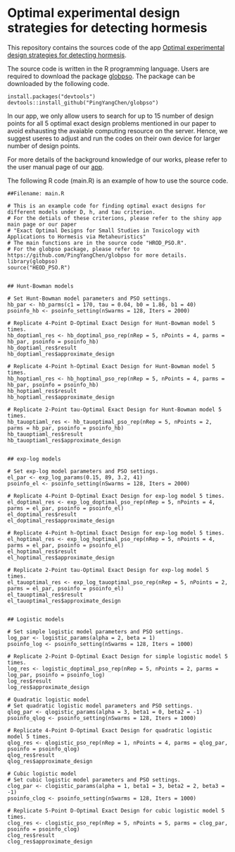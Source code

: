 # Optimal experimental design strategies for detecting hormesis
This repository contains the sources code of the app [Optimal experimental design strategies for detecting hormesis](https://brianwu.shinyapps.io/hormeis_ed_pso/).

The source code is written in the R programming language. Users are required to download the package [globpso](https://github.com/willgertsch/SingleObjApp/blob/main/app.R).
The package can be downloaded by the following code. 

    install.packages("devtools")
    devtools::install_github("PingYangChen/globpso")

In our app, we only allow users to search for up to 15 number of design points for all 5 optimal exact design problems mentioned in our paper to avoid exhausting the avaiable computing resource on the server. 
Hence, we suggest useres to adjust and run the codes on their own device for larger number of design points.

For more details of the background knowledge of our works, please refer to the user manual page of our [app](https://brianwu.shinyapps.io/hormeis_ed_pso/). 

The following R code (main.R) is an example of how to use the source code. 

    ##Filename: main.R
    
    # This is an example code for finding optimal exact designs for different models under D, h, and tau criterion.
    # For the detials of these criterions, please refer to the shiny app main page or our paper 
    # "Exact Optimal Designs for Small Studies in Toxicology with Applications to Hormesis via Metaheuristics"
    # The main functions are in the source code "HROD_PSO.R".
    # For the globpso package, please refer to https://github.com/PingYangChen/globpso for more details.
    library(globpso)
    source("HEOD_PSO.R")
    
    
    ## Hunt-Bowman models
    
    # Set Hunt-Bowman model parameters and PSO settings.
    hb_par <- hb_parms(c1 = 170, tau = 0.04, b0 = 1.86, b1 = 40) 
    psoinfo_hb <- psoinfo_setting(nSwarms = 128, Iters = 2000)
    
    # Replicate 4-Point D-Optimal Exact Design for Hunt-Bowman model 5 times.
    hb_doptiaml_res <- hb_doptimal_pso_rep(nRep = 5, nPoints = 4, parms = hb_par, psoinfo = psoinfo_hb)
    hb_doptiaml_res$result
    hb_doptiaml_res$approximate_design
    
    # Replicate 4-Point h-Optimal Exact Design for Hunt-Bowman model 5 times.
    hb_hoptiaml_res <- hb_hoptimal_pso_rep(nRep = 5, nPoints = 4, parms = hb_par, psoinfo = psoinfo_hb)
    hb_hoptiaml_res$result
    hb_hoptiaml_res$approximate_design
    
    # Replicate 2-Point tau-Optimal Exact Design for Hunt-Bowman model 5 times.
    hb_tauoptiaml_res <- hb_tauoptimal_pso_rep(nRep = 5, nPoints = 2, parms = hb_par, psoinfo = psoinfo_hb)
    hb_tauoptiaml_res$result
    hb_tauoptiaml_res$approximate_design
    
    
    ## exp-log models
    
    # Set exp-log model parameters and PSO settings.
    el_par <- exp_log_params(0.15, 89, 3.2, 41) 
    psoinfo_el <- psoinfo_setting(nSwarms = 128, Iters = 2000)
    
    # Replicate 4-Point D-Optimal Exact Design for exp-log model 5 times.
    el_doptimal_res <- exp_log_doptimal_pso_rep(nRep = 5, nPoints = 4, parms = el_par, psoinfo = psoinfo_el)
    el_doptimal_res$result
    el_doptimal_res$approximate_design
    
    # Replicate 4-Point h-Optimal Exact Design for exp-log model 5 times.
    el_hoptimal_res <- exp_log_hoptimal_pso_rep(nRep = 5, nPoints = 4, parms = el_par, psoinfo = psoinfo_el)
    el_hoptimal_res$result
    el_hoptimal_res$approximate_design
    
    # Replicate 2-Point tau-Optimal Exact Design for exp-log model 5 times.
    el_tauoptimal_res <- exp_log_tauoptimal_pso_rep(nRep = 5, nPoints = 2, parms = el_par, psoinfo = psoinfo_el)
    el_tauoptimal_res$result
    el_tauoptimal_res$approximate_design
    
    
    ## Logistic models
    
    # Set simple logistic model parameters and PSO settings.
    log_par <- logistic_params(alpha = 2, beta = 1)
    psoinfo_log <- psoinfo_setting(nSwarms = 128, Iters = 1000)
    
    # Replicate 2-Point D-Optimal Exact Design for simple logistic model 5 times.
    log_res <- logistic_doptimal_pso_rep(nRep = 5, nPoints = 2, parms = log_par, psoinfo = psoinfo_log)
    log_res$result
    log_res$approximate_design
    
    # Quadratic logistic model
    # Set quadratic logistic model parameters and PSO settings.
    qlog_par <- qlogistic_params(alpha = 3, beta1 = 0, beta2 = -1)
    psoinfo_qlog <- psoinfo_setting(nSwarms = 128, Iters = 1000)
    
    # Replicate 4-Point D-Optimal Exact Design for quadratic logistic model 5 times.
    qlog_res <- qlogistic_pso_rep(nRep = 1, nPoints = 4, parms = qlog_par, psoinfo = psoinfo_qlog)
    qlog_res$result
    qlog_res$approximate_design
    
    # Cubic logistic model
    # Set cubic logistic model parameters and PSO settings.
    clog_par <- clogistic_params(alpha = 1, beta1 = 3, beta2 = 2, beta3 = -1)
    psoinfo_clog <- psoinfo_setting(nSwarms = 128, Iters = 1000)
    
    # Replicate 5-Point D-Optimal Exact Design for cubic logistic model 5 times.
    clog_res <- clogistic_pso_rep(nRep = 5, nPoints = 5, parms = clog_par, psoinfo = psoinfo_clog)
    clog_res$result
    clog_res$approximate_design
    
